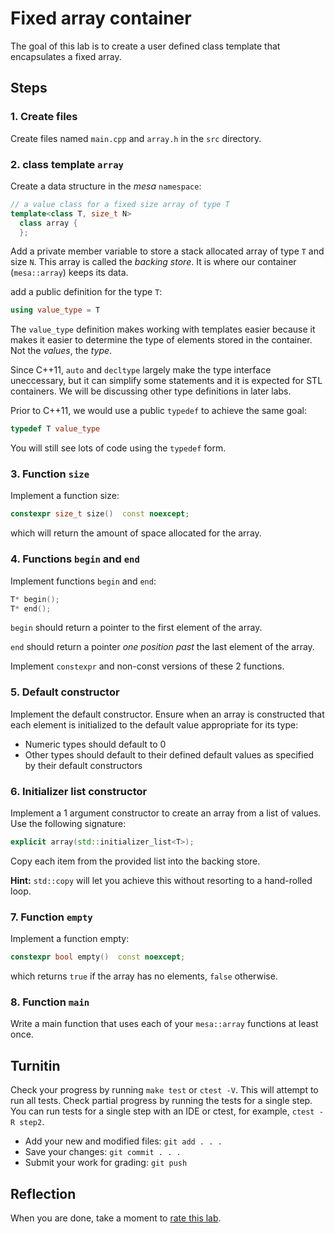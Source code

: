 # Fixed array container

The goal of this lab is to create a user defined
class template that encapsulates a fixed array.

## Steps

### 1. Create files
Create files named `main.cpp` and `array.h`
in the `src` directory.

### 2. class template `array`
Create a data structure in the *mesa* `namespace`:

```cpp
// a value class for a fixed size array of type T
template<class T, size_t N>
  class array {
  };
```

Add a private member variable to store a stack allocated array
of type `T` and size `N`.
This array is called the *backing store*.
It is where our container (`mesa::array`) keeps its data.

add a public definition for the type `T`:

```cpp
using value_type = T
```

The `value_type` definition makes working with templates easier because
it makes it easier to determine the type of elements stored in the container.
Not the *values*, the *type*.

Since C++11, `auto` and `decltype` largely make the type interface
uneccessary, but it can simplify some statements and it is expected
for STL containers.
We will be discussing other type definitions in later labs.

Prior to C++11, we would use a public `typedef` to achieve the same goal:

```cpp
typedef T value_type
```

You will still see lots of code using the `typedef` form.

### 3. Function `size`
Implement a function size:

```cpp
constexpr size_t size()  const noexcept;
```

which will return the amount of space allocated for the array.

### 4. Functions `begin` and `end`
Implement functions `begin` and `end`:

```cpp
T* begin();
T* end();
```

`begin` should return a pointer to the first element of the array.

`end` should return a pointer *one position past* the last element
of the array.

Implement `constexpr` and non-const versions of these 2 functions.

### 5. Default constructor
Implement the default constructor.
Ensure when an array is constructed that each element
is initialized to the default value appropriate for its type:

- Numeric types should default to 0
- Other types should default to their defined default values
  as specified by their default constructors

### 6. Initializer list constructor
Implement a 1 argument constructor to create an array
from a list of values.
Use the following signature:

```cpp
explicit array(std::initializer_list<T>);
```

Copy each item from the provided list into the backing store.

**Hint:** `std::copy` will let you achieve this without resorting to
a hand-rolled loop.

### 7. Function `empty`
Implement a function empty:

```cpp
constexpr bool empty()  const noexcept;
```

which returns `true` if the array has no elements, `false` otherwise.

### 8. Function `main`
Write a main function that uses each of your `mesa::array` functions at least once.

## Turnitin
Check your progress by running `make test` or `ctest -V`.
This will attempt to run all tests.
Check partial progress by running the tests for a single step.
You can run tests for a single step with an IDE or ctest,
for example, `ctest -R step2`.

- Add your new and modified files: `git add . . . `
- Save your changes: `git commit . . . `
- Submit your work for grading: `git push`

## Reflection
When you are done, take a moment to 
[rate this lab](https://forms.gle/qrt65tTrZwvnP6fc7).
